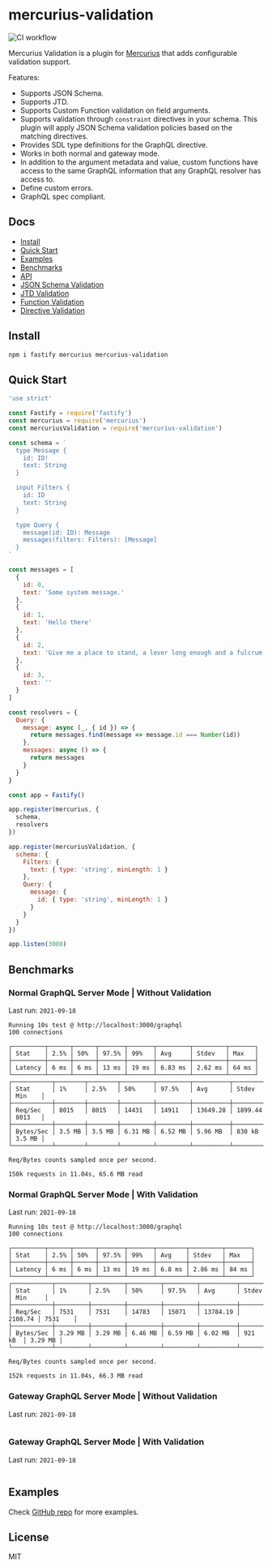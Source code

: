 # mercurius-validation

![CI workflow](https://github.com/mercurius-js/validation/workflows/CI%20workflow/badge.svg)

Mercurius Validation is a plugin for [Mercurius](https://mercurius.dev) that adds configurable validation support.

Features:

- Supports JSON Schema.
- Supports JTD.
- Supports Custom Function validation on field arguments.
- Supports validation through `constraint` directives in your schema. This plugin will apply JSON Schema validation policies based on the matching directives.
- Provides SDL type definitions for the GraphQL directive.
- Works in both normal and gateway mode.
- In addition to the argument metadata and value, custom functions have access to the same GraphQL information that any GraphQL resolver has access to.
- Define custom errors.
- GraphQL spec compliant.

## Docs

- [Install](#install)
- [Quick Start](#quick-start)
- [Examples](#examples)
- [Benchmarks](#benchmarks)
- [API](docs/api/options.md)
- [JSON Schema Validation](docs/json-schema-validation.md)
- [JTD Validation](docs/jtd-validation.md)
- [Function Validation](docs/function-validation.md)
- [Directive Validation](docs/directive-validation.md)

## Install

```bash
npm i fastify mercurius mercurius-validation
```

## Quick Start

```js
'use strict'

const Fastify = require('fastify')
const mercurius = require('mercurius')
const mercuriusValidation = require('mercurius-validation')

const schema = `
  type Message {
    id: ID!
    text: String
  }

  input Filters {
    id: ID
    text: String
  }

  type Query {
    message(id: ID): Message
    messages(filters: Filters): [Message]
  }
`

const messages = [
  {
    id: 0,
    text: 'Some system message.'
  },
  {
    id: 1,
    text: 'Hello there'
  },
  {
    id: 2,
    text: 'Give me a place to stand, a lever long enough and a fulcrum. And I can move the Earth.'
  },
  {
    id: 3,
    text: ''
  }
]

const resolvers = {
  Query: {
    message: async (_, { id }) => {
      return messages.find(message => message.id === Number(id))
    },
    messages: async () => {
      return messages
    }
  }
}

const app = Fastify()

app.register(mercurius, {
  schema,
  resolvers
})

app.register(mercuriusValidation, {
  schema: {
    Filters: {
      text: { type: 'string', minLength: 1 }
    },
    Query: {
      message: {
        id: { type: 'string', minLength: 1 }
      }
    }
  }
})

app.listen(3000)
```

## Benchmarks

### Normal GraphQL Server Mode | Without Validation

Last run: `2021-09-18`

```text
Running 10s test @ http://localhost:3000/graphql
100 connections

┌─────────┬──────┬──────┬───────┬───────┬─────────┬─────────┬───────┐
│ Stat    │ 2.5% │ 50%  │ 97.5% │ 99%   │ Avg     │ Stdev   │ Max   │
├─────────┼──────┼──────┼───────┼───────┼─────────┼─────────┼───────┤
│ Latency │ 6 ms │ 6 ms │ 13 ms │ 19 ms │ 6.83 ms │ 2.62 ms │ 64 ms │
└─────────┴──────┴──────┴───────┴───────┴─────────┴─────────┴───────┘
┌───────────┬────────┬────────┬─────────┬─────────┬──────────┬─────────┬────────┐
│ Stat      │ 1%     │ 2.5%   │ 50%     │ 97.5%   │ Avg      │ Stdev   │ Min    │
├───────────┼────────┼────────┼─────────┼─────────┼──────────┼─────────┼────────┤
│ Req/Sec   │ 8015   │ 8015   │ 14431   │ 14911   │ 13649.28 │ 1899.44 │ 8013   │
├───────────┼────────┼────────┼─────────┼─────────┼──────────┼─────────┼────────┤
│ Bytes/Sec │ 3.5 MB │ 3.5 MB │ 6.31 MB │ 6.52 MB │ 5.96 MB  │ 830 kB  │ 3.5 MB │
└───────────┴────────┴────────┴─────────┴─────────┴──────────┴─────────┴────────┘

Req/Bytes counts sampled once per second.

150k requests in 11.04s, 65.6 MB read
```

### Normal GraphQL Server Mode | With Validation

Last run: `2021-09-18`

```text
Running 10s test @ http://localhost:3000/graphql
100 connections

┌─────────┬──────┬──────┬───────┬───────┬────────┬─────────┬───────┐
│ Stat    │ 2.5% │ 50%  │ 97.5% │ 99%   │ Avg    │ Stdev   │ Max   │
├─────────┼──────┼──────┼───────┼───────┼────────┼─────────┼───────┤
│ Latency │ 6 ms │ 6 ms │ 13 ms │ 19 ms │ 6.8 ms │ 2.86 ms │ 84 ms │
└─────────┴──────┴──────┴───────┴───────┴────────┴─────────┴───────┘
┌───────────┬─────────┬─────────┬─────────┬─────────┬──────────┬─────────┬─────────┐
│ Stat      │ 1%      │ 2.5%    │ 50%     │ 97.5%   │ Avg      │ Stdev   │ Min     │
├───────────┼─────────┼─────────┼─────────┼─────────┼──────────┼─────────┼─────────┤
│ Req/Sec   │ 7531    │ 7531    │ 14783   │ 15071   │ 13784.19 │ 2108.74 │ 7531    │
├───────────┼─────────┼─────────┼─────────┼─────────┼──────────┼─────────┼─────────┤
│ Bytes/Sec │ 3.29 MB │ 3.29 MB │ 6.46 MB │ 6.59 MB │ 6.02 MB  │ 921 kB  │ 3.29 MB │
└───────────┴─────────┴─────────┴─────────┴─────────┴──────────┴─────────┴─────────┘

Req/Bytes counts sampled once per second.

152k requests in 11.04s, 66.3 MB read
```

### Gateway GraphQL Server Mode | Without Validation

Last run: `2021-09-18`

```text

```

### Gateway GraphQL Server Mode | With Validation

Last run: `2021-09-18`

```text

```

## Examples

Check [GitHub repo](https://github.com/mercurius-js/validation/tree/master/examples) for more examples.

## License

MIT
